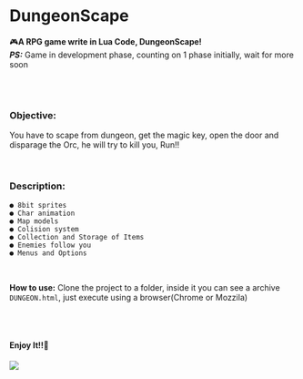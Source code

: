 # DungeonScape
🎮**A RPG game write in Lua Code, DungeonScape!**
<br />
***PS:*** Game in development phase, counting on 1 phase initially, wait for more soon

<br />
<br />

### Objective:
You have to scape from dungeon, get the magic key, open the door and disparage the Orc, he will try to kill you, Run!!

<br />

### Description:

```
● 8bit sprites
● Char animation
● Map models
● Colision system
● Collection and Storage of Items
● Enemies follow you
● Menus and Options
```
<br />

**How to use:**
Clone the project to a folder, inside it you can see a archive ```DUNGEON.html```, just execute using a browser(Chrome or Mozzila)

<br />
<br />

#### Enjoy It!!👾
![](http://24.media.tumblr.com/ad6cd201eb34b20bb756b8cd9662938b/tumblr_n3sp7o8nYG1rey868o1_500.gif)
